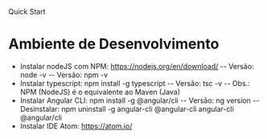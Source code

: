 Quick Start

# Ambiente de Desenvolvimento
- Instalar nodeJS com NPM: https://nodejs.org/en/download/
-- Versão: node -v 
-- Versão: npm  -v
- Instalar typescript: npm install -g typescript
-- Versão: tsc -v
-- Obs.: NPM (NodeJS) é o equivalente ao Maven (Java)
- Instalar Angular CLI: npm install -g @angular/cli
-- Versão: ng version
-- Desinstalar: npm uninstall -g angular-cli @angular-cli angular-cli @angular/cli
- Instalar IDE Atom: https://atom.io/